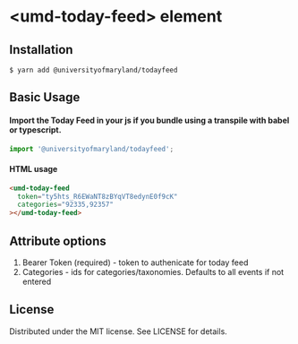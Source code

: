 # &lt;umd-today-feed&gt; element

## Installation

```
$ yarn add @universityofmaryland/todayfeed
```

## Basic Usage

#### Import the Today Feed in your js if you bundle using a transpile with babel or typescript.

```js
import '@universityofmaryland/todayfeed';
```

#### HTML usage

```html
<umd-today-feed
  token="ty5hts_R6EWaNT8zBYqVT8edynE0f9cK"
  categories="92335,92357"
></umd-today-feed>
```

## Attribute options

1. Bearer Token (required) - token to authenicate for today feed
2. Categories - ids for categories/taxonomies. Defaults to all events if not entered

## License

Distributed under the MIT license. See LICENSE for details.
